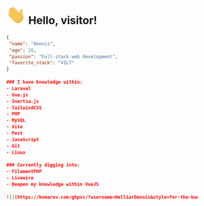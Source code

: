 # <img src="https://github.com/ABSphreak/ABSphreak/blob/master/gifs/Hi.gif" height="50"> Hello, visitor!

```json
{
 "name": "Dennis",
 "age": 28,
 "passion": "Full-stack web development",
 "favorite_stack": "VILT"
}

### I have knowledge within:
- Laravel
- Vue.js
- Inertia.js
- TailwindCSS
- PHP
- MySQL
- Vite
- Pest
- JavaScript
- Git
- Linux

### Currently digging into:
- FilamentPHP
- Livewire
- Deepen my knowledge within VueJS

![](https://komarev.com/ghpvc/?username=HelliarDennis&style=for-the-badge)
